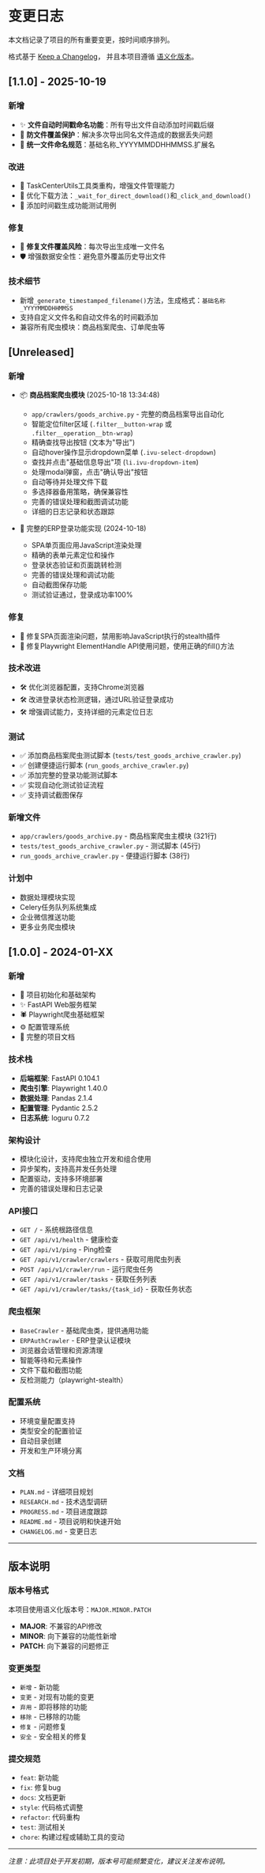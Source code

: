 # 变更日志

本文档记录了项目的所有重要变更，按时间顺序排列。

格式基于 [Keep a Changelog](https://keepachangelog.com/zh-CN/1.0.0/)，
并且本项目遵循 [语义化版本](https://semver.org/lang/zh-CN/)。

## [1.1.0] - 2025-10-19

### 新增
- ✨ **文件自动时间戳命名功能**：所有导出文件自动添加时间戳后缀
- 🎯 **防文件覆盖保护**：解决多次导出同名文件造成的数据丢失问题
- 📁 **统一文件命名规范**：基础名称_YYYYMMDDHHMMSS.扩展名

### 改进
- 🔧 TaskCenterUtils工具类重构，增强文件管理能力
- 📝 优化下载方法：`_wait_for_direct_download()`和`_click_and_download()`
- 🧪 添加时间戳生成功能测试用例

### 修复
- 🐛 **修复文件覆盖风险**：每次导出生成唯一文件名
- 🛡️ 增强数据安全性：避免意外覆盖历史导出文件

### 技术细节
- 新增`_generate_timestamped_filename()`方法，生成格式：`基础名称_YYYYMMDDHHMMSS`
- 支持自定义文件名和自动文件名的时间戳添加
- 兼容所有爬虫模块：商品档案爬虫、订单爬虫等

## [Unreleased]

### 新增
- 📦 **商品档案爬虫模块** (2025-10-18 13:34:48)
  - `app/crawlers/goods_archive.py` - 完整的商品档案导出自动化
  - 智能定位filter区域 (`.filter__button-wrap` 或 `.filter__operation__btn-wrap`)
  - 精确查找导出按钮 (文本为"导出")
  - 自动hover操作显示dropdown菜单 (`.ivu-select-dropdown`)
  - 查找并点击"基础信息导出"项 (`li.ivu-dropdown-item`)
  - 处理modal弹窗，点击"确认导出"按钮
  - 自动等待并处理文件下载
  - 多选择器备用策略，确保兼容性
  - 完善的错误处理和截图调试功能
  - 详细的日志记录和状态跟踪

- 🔐 完整的ERP登录功能实现 (2024-10-18)
  - SPA单页面应用JavaScript渲染处理
  - 精确的表单元素定位和操作
  - 登录状态验证和页面跳转检测
  - 完善的错误处理和调试功能
  - 自动截图保存功能
  - 测试验证通过，登录成功率100%

### 修复
- 🐛 修复SPA页面渲染问题，禁用影响JavaScript执行的stealth插件
- 🐛 修复Playwright ElementHandle API使用问题，使用正确的fill()方法

### 技术改进
- 🛠️ 优化浏览器配置，支持Chrome浏览器
- 🛠️ 改进登录状态检测逻辑，通过URL验证登录成功
- 🛠️ 增强调试能力，支持详细的元素定位日志

### 测试
- ✅ 添加商品档案爬虫测试脚本 (`tests/test_goods_archive_crawler.py`)
- ✅ 创建便捷运行脚本 (`run_goods_archive_crawler.py`)
- ✅ 添加完整的登录功能测试脚本
- ✅ 实现自动化测试验证流程
- ✅ 支持调试截图保存

### 新增文件
- `app/crawlers/goods_archive.py` - 商品档案爬虫主模块 (321行)
- `tests/test_goods_archive_crawler.py` - 测试脚本 (45行)
- `run_goods_archive_crawler.py` - 便捷运行脚本 (38行)

### 计划中
- 数据处理模块实现
- Celery任务队列系统集成
- 企业微信推送功能
- 更多业务爬虫模块

## [1.0.0] - 2024-01-XX

### 新增
- 🎉 项目初始化和基础架构
- ✨ FastAPI Web服务框架
- 🕷️ Playwright爬虫基础框架
- ⚙️ 配置管理系统
- 📝 完整的项目文档

### 技术栈
- **后端框架**: FastAPI 0.104.1
- **爬虫引擎**: Playwright 1.40.0
- **数据处理**: Pandas 2.1.4
- **配置管理**: Pydantic 2.5.2
- **日志系统**: loguru 0.7.2

### 架构设计
- 模块化设计，支持爬虫独立开发和组合使用
- 异步架构，支持高并发任务处理
- 配置驱动，支持多环境部署
- 完善的错误处理和日志记录

### API接口
- `GET /` - 系统根路径信息
- `GET /api/v1/health` - 健康检查
- `GET /api/v1/ping` - Ping检查
- `GET /api/v1/crawler/crawlers` - 获取可用爬虫列表
- `POST /api/v1/crawler/run` - 运行爬虫任务
- `GET /api/v1/crawler/tasks` - 获取任务列表
- `GET /api/v1/crawler/tasks/{task_id}` - 获取任务状态

### 爬虫框架
- `BaseCrawler` - 基础爬虫类，提供通用功能
- `ERPAuthCrawler` - ERP登录认证模块
- 浏览器会话管理和资源清理
- 智能等待和元素操作
- 文件下载和截图功能
- 反检测能力（playwright-stealth）

### 配置系统
- 环境变量配置支持
- 类型安全的配置验证
- 自动目录创建
- 开发和生产环境分离

### 文档
- `PLAN.md` - 详细项目规划
- `RESEARCH.md` - 技术选型调研
- `PROGRESS.md` - 项目进度跟踪
- `README.md` - 项目说明和快速开始
- `CHANGELOG.md` - 变更日志

---

## 版本说明

### 版本号格式
本项目使用语义化版本号：`MAJOR.MINOR.PATCH`

- **MAJOR**: 不兼容的API修改
- **MINOR**: 向下兼容的功能性新增
- **PATCH**: 向下兼容的问题修正

### 变更类型
- `新增` - 新功能
- `变更` - 对现有功能的变更
- `弃用` - 即将移除的功能
- `移除` - 已移除的功能
- `修复` - 问题修复
- `安全` - 安全相关的修复

### 提交规范
- `feat`: 新功能
- `fix`: 修复bug
- `docs`: 文档更新
- `style`: 代码格式调整
- `refactor`: 代码重构
- `test`: 测试相关
- `chore`: 构建过程或辅助工具的变动

---

*注意：此项目处于开发初期，版本号可能频繁变化，建议关注发布说明。*